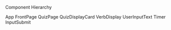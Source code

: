Component Hierarchy

App
  FrontPage
  QuizPage
    QuizDisplayCard
      VerbDisplay
      UserInputText
        Timer
      InputSubmit


